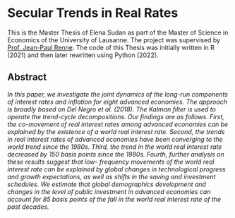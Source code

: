 # Secular Trends in Real Rates
This is the Master Thesis of Elena Sudan as part of the Master of Science in Economics of the University of Lausanne.
The project was supervised by [Prof. Jean-Paul Renne](https://sites.google.com/site/jeanpaulrenne/home?pli=1).
The code of this Thesis was initially written in R (2021) and then later rewritten using Python (2022).

## Abstract
_In this paper, we investigate the joint dynamics of the long-run components of interest rates and inflation for eight advanced economies. The approach is broadly based on Del Negro et al. (2018). The Kalman filter is used to operate the trend-cycle decompositions. Our findings are as follows. First, the co-movement of real interest rates among advanced economies can be explained by the existence of a world real interest rate. Second, the trends in real interest rates of advanced economies have been converging to the world trend since the 1980s. Third, the trend in the world real interest rate decreased by 150 basis points since the 1980s. Fourth, further analysis on these results suggest that low- frequency movements of the world real interest rate can be explained by global changes in technological progress and growth expectations, as well as shifts in the saving and investment schedules. We estimate that global demographics development and changes in the level of public investment in advanced economies can account for 85 basis points of the fall in the world real interest rate of the past decades._

